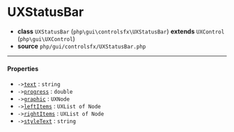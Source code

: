 # UXStatusBar

- **class** `UXStatusBar` (`php\gui\controlsfx\UXStatusBar`) **extends** `UXControl` (`php\gui\UXControl`)
- **source** `php/gui/controlsfx/UXStatusBar.php`

---

#### Properties

- `->`[`text`](#prop-text) : `string`
- `->`[`progress`](#prop-progress) : `double`
- `->`[`graphic`](#prop-graphic) : `UXNode`
- `->`[`leftItems`](#prop-leftitems) : `UXList of Node`
- `->`[`rightItems`](#prop-rightitems) : `UXList of Node`
- `->`[`styleText`](#prop-styletext) : `string`